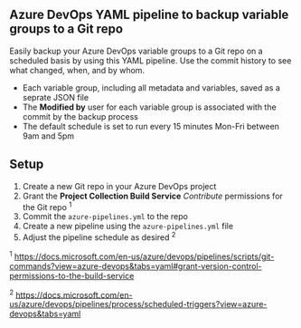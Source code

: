 ## Azure DevOps YAML pipeline to backup variable groups to a Git repo

Easily backup your Azure DevOps variable groups to a Git repo on a scheduled basis by using this YAML pipeline. Use the commit history to see what changed, when, and by whom.

- Each variable group, including all metadata and variables, saved as a seprate JSON file
- The **Modified by** user for each variable group is associated with the commit by the backup process
- The default schedule is set to run every 15 minutes Mon-Fri between 9am and 5pm

## Setup

1. Create a new Git repo in your Azure DevOps project
2. Grant the **Project Collection Build Service** _Contribute_ permissions for the Git repo <sup>1</sup>
3. Commit the `azure-pipelines.yml` to the repo
4. Create a new pipeline using the `azure-pipelines.yml` file
5. Adjust the pipeline schedule as desired <sup>2</sup>

<sup>1</sup> https://docs.microsoft.com/en-us/azure/devops/pipelines/scripts/git-commands?view=azure-devops&tabs=yaml#grant-version-control-permissions-to-the-build-service

<sup>2</sup> https://docs.microsoft.com/en-us/azure/devops/pipelines/process/scheduled-triggers?view=azure-devops&tabs=yaml
